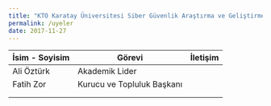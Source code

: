 ```yaml
---
title: "KTO Karatay Üniversitesi Siber Güvenlik Araştırma ve Geliştirme Topluluğu Üyeleri"
permalink: /uyeler
date: 2017-11-27
---
```


| İsim - Soyisim  | Görevi  | İletişim  |
| ------------ | ------------ | ------------ |
| Ali Öztürk  | Akademik Lider  |   |
| Fatih Zor  | Kurucu ve Topluluk Başkanı  | [<i class="fa fa-facebook" aria-hidden="true"></i>](https://fb.me/fatihhzor) [<i class="fa fa-twitter" aria-hidden="true"></i>](https://twitter.com/fatihhzor) |
|   |   |   |
|   |   |   |

